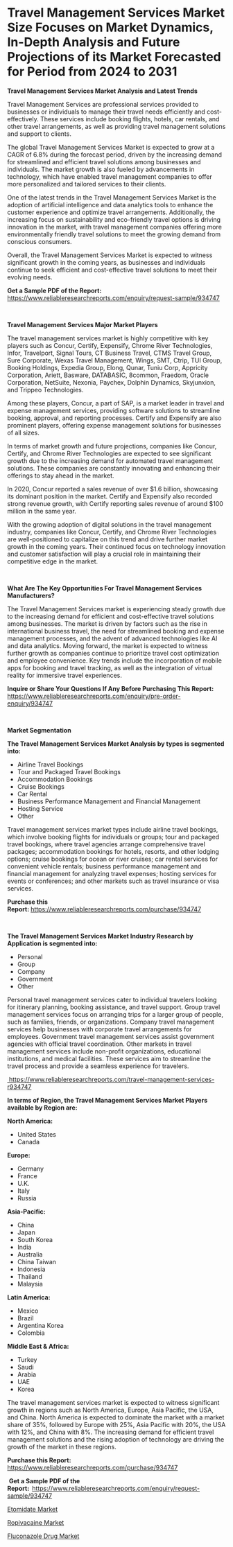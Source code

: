 <p><h1>Travel Management Services Market Size Focuses on Market Dynamics, In-Depth Analysis and Future Projections of its Market Forecasted for Period from 2024 to 2031</h1></p><p><strong>Travel Management Services Market Analysis and Latest Trends</strong></p>
<p><p>Travel Management Services are professional services provided to businesses or individuals to manage their travel needs efficiently and cost-effectively. These services include booking flights, hotels, car rentals, and other travel arrangements, as well as providing travel management solutions and support to clients.</p><p>The global Travel Management Services Market is expected to grow at a CAGR of 6.8% during the forecast period, driven by the increasing demand for streamlined and efficient travel solutions among businesses and individuals. The market growth is also fueled by advancements in technology, which have enabled travel management companies to offer more personalized and tailored services to their clients.</p><p>One of the latest trends in the Travel Management Services Market is the adoption of artificial intelligence and data analytics tools to enhance the customer experience and optimize travel arrangements. Additionally, the increasing focus on sustainability and eco-friendly travel options is driving innovation in the market, with travel management companies offering more environmentally friendly travel solutions to meet the growing demand from conscious consumers.</p><p>Overall, the Travel Management Services Market is expected to witness significant growth in the coming years, as businesses and individuals continue to seek efficient and cost-effective travel solutions to meet their evolving needs.</p></p>
<p><strong>Get a Sample PDF of the Report:&nbsp;</strong> <a href="https://www.reliableresearchreports.com/enquiry/request-sample/934747">https://www.reliableresearchreports.com/enquiry/request-sample/934747</a></p>
<p>&nbsp;</p>
<p><strong>Travel Management Services Major Market Players</strong></p>
<p><p>The travel management services market is highly competitive with key players such as Concur, Certify, Expensify, Chrome River Technologies, Infor, Travelport, Signal Tours, CT Business Travel, CTMS Travel Group, Sure Corporate, Wexas Travel Management, Wings, SMT, Ctrip, TUI Group, Booking Holdings, Expedia Group, Elong, Qunar, Tuniu Corp, Appricity Corporation, Ariett, Basware, DATABASIC, 8common, Fraedom, Oracle Corporation, NetSuite, Nexonia, Paychex, Dolphin Dynamics, Skyjunxion, and Trippeo Technologies.</p><p>Among these players, Concur, a part of SAP, is a market leader in travel and expense management services, providing software solutions to streamline booking, approval, and reporting processes. Certify and Expensify are also prominent players, offering expense management solutions for businesses of all sizes.</p><p>In terms of market growth and future projections, companies like Concur, Certify, and Chrome River Technologies are expected to see significant growth due to the increasing demand for automated travel management solutions. These companies are constantly innovating and enhancing their offerings to stay ahead in the market.</p><p>In 2020, Concur reported a sales revenue of over $1.6 billion, showcasing its dominant position in the market. Certify and Expensify also recorded strong revenue growth, with Certify reporting sales revenue of around $100 million in the same year.</p><p>With the growing adoption of digital solutions in the travel management industry, companies like Concur, Certify, and Chrome River Technologies are well-positioned to capitalize on this trend and drive further market growth in the coming years. Their continued focus on technology innovation and customer satisfaction will play a crucial role in maintaining their competitive edge in the market.</p></p>
<p>&nbsp;</p>
<p><strong>What Are The Key Opportunities For Travel Management Services Manufacturers?</strong></p>
<p><p>The Travel Management Services market is experiencing steady growth due to the increasing demand for efficient and cost-effective travel solutions among businesses. The market is driven by factors such as the rise in international business travel, the need for streamlined booking and expense management processes, and the advent of advanced technologies like AI and data analytics. Moving forward, the market is expected to witness further growth as companies continue to prioritize travel cost optimization and employee convenience. Key trends include the incorporation of mobile apps for booking and travel tracking, as well as the integration of virtual reality for immersive travel experiences.</p></p>
<p><strong>Inquire or Share Your Questions If Any Before Purchasing This Report:</strong> <a href="https://www.reliableresearchreports.com/enquiry/pre-order-enquiry/934747">https://www.reliableresearchreports.com/enquiry/pre-order-enquiry/934747</a></p>
<p>&nbsp;</p>
<p><strong>Market Segmentation</strong></p>
<p><strong>The Travel Management Services Market Analysis by types is segmented into:</strong></p>
<p><ul><li>Airline Travel Bookings</li><li>Tour and Packaged Travel Bookings</li><li>Accommodation Bookings</li><li>Cruise Bookings</li><li>Car Rental</li><li>Business Performance Management and Financial Management</li><li>Hosting Service</li><li>Other</li></ul></p>
<p><p>Travel management services market types include airline travel bookings, which involve booking flights for individuals or groups; tour and packaged travel bookings, where travel agencies arrange comprehensive travel packages; accommodation bookings for hotels, resorts, and other lodging options; cruise bookings for ocean or river cruises; car rental services for convenient vehicle rentals; business performance management and financial management for analyzing travel expenses; hosting services for events or conferences; and other markets such as travel insurance or visa services.</p></p>
<p><strong>Purchase this Report:&nbsp;</strong><a href="https://www.reliableresearchreports.com/purchase/934747">https://www.reliableresearchreports.com/purchase/934747</a></p>
<p>&nbsp;</p>
<p><strong>The Travel Management Services Market Industry Research by Application is segmented into:</strong></p>
<p><ul><li>Personal</li><li>Group</li><li>Company</li><li>Government</li><li>Other</li></ul></p>
<p><p>Personal travel management services cater to individual travelers looking for itinerary planning, booking assistance, and travel support. Group travel management services focus on arranging trips for a larger group of people, such as families, friends, or organizations. Company travel management services help businesses with corporate travel arrangements for employees. Government travel management services assist government agencies with official travel coordination. Other markets in travel management services include non-profit organizations, educational institutions, and medical facilities. These services aim to streamline the travel process and provide a seamless experience for travelers.</p></p>
<p><a href="https://www.reliableresearchreports.com/travel-management-services-r934747">&nbsp;https://www.reliableresearchreports.com/travel-management-services-r934747</a></p>
<p><strong>In terms of Region, the Travel Management Services Market Players available by Region are:</strong></p>
<p>
    <p> <strong> North America: </strong>
        <ul>
            <li>United States</li>
            <li>Canada</li>
        </ul>
        </p> 
    <p> <strong> Europe: </strong>
        <ul>
            <li>Germany</li>
            <li>France</li>
            <li>U.K.</li>
            <li>Italy</li>
            <li>Russia</li>
        </ul>
        </p> 
    <p> <strong> Asia-Pacific: </strong>
        <ul>
            <li>China</li>
            <li>Japan</li>
            <li>South Korea</li>
            <li>India</li>
            <li>Australia</li>
            <li>China Taiwan</li>
            <li>Indonesia</li>
            <li>Thailand</li>
            <li>Malaysia</li>
        </ul>
        </p> 
    <p> <strong> Latin America: </strong>
        <ul>
            <li>Mexico</li>
            <li>Brazil</li>
            <li>Argentina Korea</li>
            <li>Colombia</li>
        </ul>
        </p> 
    <p> <strong> Middle East & Africa: </strong>
        <ul>
            <li>Turkey</li>
            <li>Saudi</li>
            <li>Arabia</li>
            <li>UAE</li>
            <li>Korea</li>
        </ul>
    </p>
    </p>
<p><p>The travel management services market is expected to witness significant growth in regions such as North America, Europe, Asia Pacific, the USA, and China. North America is expected to dominate the market with a market share of 35%, followed by Europe with 25%, Asia Pacific with 20%, the USA with 12%, and China with 8%. The increasing demand for efficient travel management solutions and the rising adoption of technology are driving the growth of the market in these regions.</p></p>
<p><strong>Purchase this Report: </strong><a href="https://www.reliableresearchreports.com/purchase/934747">https://www.reliableresearchreports.com/purchase/934747</a></p>
<p>&nbsp;<strong>Get a Sample PDF of the Report:&nbsp;&nbsp;</strong><a href="https://www.reliableresearchreports.com/enquiry/request-sample/934747">https://www.reliableresearchreports.com/enquiry/request-sample/934747</a></p>
<p><strong></strong></p>
<p><p><a href="https://www.linkedin.com/pulse/etomidate-market-furnishes-information-share-trends-growth-kvrhc">Etomidate Market</a></p><p><a href="https://www.linkedin.com/pulse/ropivacaine-market-research-report-its-history-forecast-2024-cxavf">Ropivacaine Market</a></p><p><a href="https://www.linkedin.com/pulse/fluconazole-drugnbspmarket-focuses-market-share-size-projected-5fpzc">Fluconazole Drug Market</a></p></p>